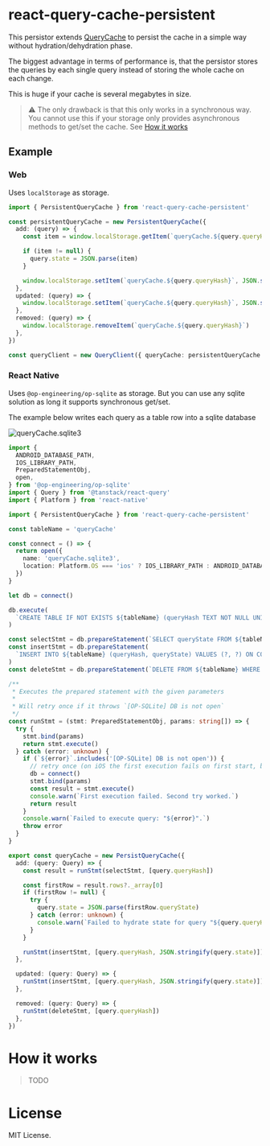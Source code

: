 # react-query-cache-persistent

This persistor extends [QueryCache](https://tanstack.com/query/v5/docs/reference/QueryCache) to persist the cache in a simple way without hydration/dehydration phase.

The biggest advantage in terms of performance is, that the persistor stores the queries by each single query instead of storing the whole cache on each change.

This is huge if your cache is several megabytes in size.

> ⚠️  The only drawback is that this only works in a synchronous way. You cannot use this if your storage only provides asynchronous methods to get/set the cache. See [How it works](#how-it-works)

## Example

### Web

Uses `localStorage` as storage.

```ts
import { PersistentQueryCache } from 'react-query-cache-persistent'

const persistentQueryCache = new PersistentQueryCache({
  add: (query) => {
    const item = window.localStorage.getItem(`queryCache.${query.queryHash}`)

    if (item != null) {
      query.state = JSON.parse(item)
    }

    window.localStorage.setItem(`queryCache.${query.queryHash}`, JSON.stringify(query.state))
  },
  updated: (query) => {
    window.localStorage.setItem(`queryCache.${query.queryHash}`, JSON.stringify(query.state))
  },
  removed: (query) => {
    window.localStorage.removeItem(`queryCache.${query.queryHash}`)
  },
})

const queryClient = new QueryClient({ queryCache: persistentQueryCache })
```

### React Native

Uses `@op-engineering/op-sqlite` as storage. But you can use any sqlite solution as long it supports synchronous get/set.

The example below writes each query as a table row into a sqlite database

![queryCache.sqlite3](https://github.com/patlux/react-query-cache-persistent/assets/4481570/8913de2a-4af8-46e1-858f-478d8ce9914d)

```ts
import {
  ANDROID_DATABASE_PATH,
  IOS_LIBRARY_PATH,
  PreparedStatementObj,
  open,
} from '@op-engineering/op-sqlite'
import { Query } from '@tanstack/react-query'
import { Platform } from 'react-native'

import { PersistentQueryCache } from 'react-query-cache-persistent'

const tableName = 'queryCache'

const connect = () => {
  return open({
    name: 'queryCache.sqlite3',
    location: Platform.OS === 'ios' ? IOS_LIBRARY_PATH : ANDROID_DATABASE_PATH,
  })
}

let db = connect()

db.execute(
  `CREATE TABLE IF NOT EXISTS ${tableName} (queryHash TEXT NOT NULL UNIQUE, queryState TEXT) STRICT;`
)

const selectStmt = db.prepareStatement(`SELECT queryState FROM ${tableName} WHERE queryHash = ?;`)
const insertStmt = db.prepareStatement(
  `INSERT INTO ${tableName} (queryHash, queryState) VALUES (?, ?) ON CONFLICT(queryHash) DO UPDATE SET queryState=excluded.queryState;`
)
const deleteStmt = db.prepareStatement(`DELETE FROM ${tableName} WHERE queryHash = ?;`)

/**
 * Executes the prepared statement with the given parameters
 *
 * Will retry once if it throws `[OP-SQLite] DB is not open`
 */
const runStmt = (stmt: PreparedStatementObj, params: string[]) => {
  try {
    stmt.bind(params)
    return stmt.execute()
  } catch (error: unknown) {
    if (`${error}`.includes('[OP-SQLite] DB is not open')) {
      // retry once (on iOS the first execution fails on first start, but only in the context of PersistQueryCache::add)
      db = connect()
      stmt.bind(params)
      const result = stmt.execute()
      console.warn(`First execution failed. Second try worked.`)
      return result
    }
    console.warn(`Failed to execute query: "${error}".`)
    throw error
  }
}

export const queryCache = new PersistQueryCache({
  add: (query: Query) => {
    const result = runStmt(selectStmt, [query.queryHash])

    const firstRow = result.rows?._array[0]
    if (firstRow != null) {
      try {
        query.state = JSON.parse(firstRow.queryState)
      } catch (error: unknown) {
        console.warn(`Failed to hydrate state for query "${query.queryHash}": ${error}`)
      }
    }

    runStmt(insertStmt, [query.queryHash, JSON.stringify(query.state)])
  },

  updated: (query: Query) => {
    runStmt(insertStmt, [query.queryHash, JSON.stringify(query.state)])
  },

  removed: (query: Query) => {
    runStmt(deleteStmt, [query.queryHash])
  },
})
```




# How it works

> TODO

# License

MIT License.
